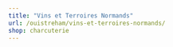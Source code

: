 ```yaml
---
title: "Vins et Terroires Normands"
url: /ouistreham/vins-et-terroires-normands/
shop: charcuterie
---
```

